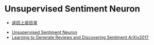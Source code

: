 # Unsupervised Sentiment Neuron

* [返回上层目录](../openai.md)

- [Unsupervised Sentiment Neuron](unsupervised-sentiment-neuron/unsupervised-sentiment-neuron.md)
- [Learning to Generate Reviews and Discovering Sentiment ArXiv2017](paper/Learning-to-Generate-Reviews.md)

